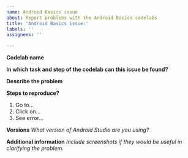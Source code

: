 ```yaml
---
name: Android Basics issue
about: Report problems with the Android Basics codelabs
title: 'Android Basics issue:'
labels: ''
assignees: ''

---
```


**Codelab name**


**In which task and step of the codelab can this issue be found?**


**Describe the problem**




**Steps to reproduce?**
1. Go to...
2. Click on...
3. See error...

**Versions**
_What version of Android Studio are you using?_


**Additional information**
_Include screenshots if they would be useful in clarifying the problem._
